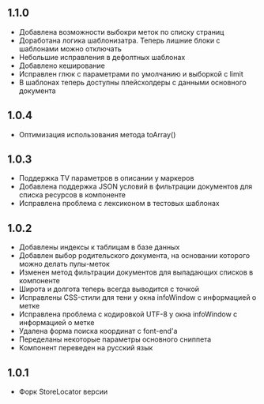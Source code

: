 1.1.0
---------------------
* Добавлена возможности выбокри меток по списку страниц
* Доработана логика шаблонизатра. Теперь лишние блоки с шаблонами можно отключать
* Небольшие исправления в дефолтных шаблонах
* Добавлено кеширование
* Исправлен глюк с параметрами по умолчанию и выборкой с limit
* В шаблонах теперь доступны плейсхолдеры с данными основного документа

1.0.4
---------------------
* Оптимизация использования метода toArray()

1.0.3
---------------------
* Поддержка TV параметров в описании у маркеров
* Добавлена поддержка JSON условий в фильтрации документов для списка ресурсов в компоненте
* Исправлена проблема с лексиконом в тестовых шаблонах

1.0.2
---------------------
* Добавлены индексы к таблицам в базе данных
* Добавлен выбор родительского документа, на основании которого можно делать пулы-меток
* Изменен метод фильтрации документов для выпадающих списков в компоненте
* Широта и долгота теперь всегда выводится с точкой
* Исправлены CSS-стили для тени у окна infoWindow с информацией о метке
* Исправлена проблема с кодировкой UTF-8 у окна infoWindow с информацией о метке
* Удалена форма поиска координат с font-end'а
* Переделаны некоторые параметры основного сниппета
* Компонент переведен на русский язык

1.0.1
---------------------
* Форк StoreLocator версии